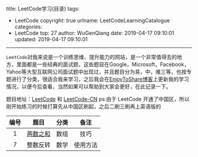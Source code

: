 title: LeetCode学习(目录)
tags:
  - LeetCode
copyright: true
urlname: LeetCodeLearningCatalogue
categories:
  - LeetCode
top: 27
author: WuGenQiang
date: 2019-04-17 09:10:01
updated: 2019-04-17 09:10:01
---
`LeetCode`对我来说是一个训练思维、提升能力的网站，是一个非常值得去的地方，里面都是一些经典的面试题，这些题目在Google，Microsoft，Facebook，Yahoo等大型互联网公司面试题中出现过，并且题目分为易，中，难三等，也按专题进行了分类，很适合我来学习，之后我会在[EnjoyToShare博客](https://blog.enjoytoshare.club/)上更新我的学习情况，以便今后查看，当然如果可以帮助到大家会更好，在此记录一下。

<!--more-->
题目地址：[LeetCode](https://leetcode.com/) 和 [LeetCode-CN](https://leetcode-cn.com/)
ps:由于 LeetCode 开通了中国区，所以刚开始练习的时候打算先从中国区刷起，之后二刷三刷再上英语版的

编号|题目|分类|备注
:---:|:---:|:---:|:---:
1|[两数之和](https://blog.enjoytoshare.club/article/LeetCode001.html)|数组|技巧
7|整数反转|数学|使用方法


